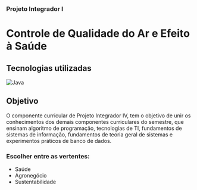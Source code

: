 ### Projeto Integrador I

# Controle de Qualidade do Ar e Efeito à Saúde

## Tecnologias utilizadas

![Java](https://img.shields.io/badge/java-%23ED8B00.svg?style=for-the-badge&logo=openjdk&logoColor=white)

## Objetivo

O componente curricular de Projeto Integrador IV, tem o objetivo de unir os conhecimentos dos demais componentes curriculares do semestre, que ensinam algoritmo de programação, tecnologias de TI, fundamentos de sistemas de informação, fundamentos de teoria geral de sistemas e experimentos práticos de banco de dados.

### Escolher entre as vertentes:
- Saúde
- Agronegócio
- Sustentabilidade
